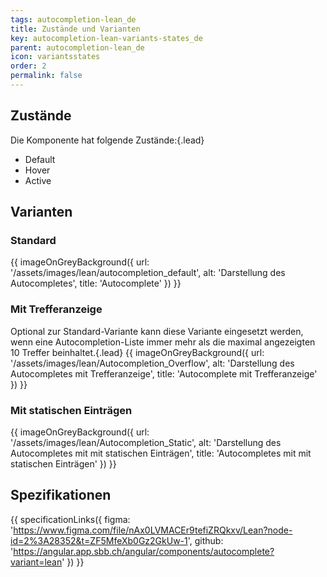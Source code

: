 ```yaml
---
tags: autocompletion-lean_de
title: Zustände und Varianten
key: autocompletion-lean-variants-states_de
parent: autocompletion-lean_de
icon: variantsstates
order: 2
permalink: false  
---
```


## Zustände
Die Komponente hat folgende Zustände:{.lead}
* Default
* Hover
* Active

## Varianten

### Standard
{{ imageOnGreyBackground({
  url: '/assets/images/lean/autocompletion_default',
  alt: 'Darstellung des Autocompletes',
  title: 'Autocomplete'
}) }}

### Mit Trefferanzeige
Optional zur Standard-Variante kann diese Variante eingesetzt werden, wenn eine Autocompletion-Liste immer mehr als die maximal angezeigten 10 Treffer beinhaltet.{.lead}
{{ imageOnGreyBackground({
  url: '/assets/images/lean/Autocompletion_Overflow',
  alt: 'Darstellung des Autocompletes mit Trefferanzeige',
  title: 'Autocomplete mit Trefferanzeige'
}) }}

### Mit statischen Einträgen
{{ imageOnGreyBackground({
  url: '/assets/images/lean/Autocompletion_Static',
  alt: 'Darstellung des Autocompletes mit mit statischen Einträgen',
  title: 'Autocompletes mit mit statischen Einträgen'
}) }}

## Spezifikationen
{{ specificationLinks({
  figma: 'https://www.figma.com/file/nAx0LVMACEr9tefiZRQkxv/Lean?node-id=2%3A28352&t=ZF5MfeXb0Gz2GkUw-1',
  github: 'https://angular.app.sbb.ch/angular/components/autocomplete?variant=lean'
}) }}